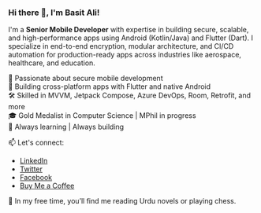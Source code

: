 ### Hi there 👋, I'm Basit Ali!

I'm a **Senior Mobile Developer** with expertise in building secure, scalable, and high-performance apps using Android (Kotlin/Java) and Flutter (Dart). I specialize in end-to-end encryption, modular architecture, and CI/CD automation for production-ready apps across industries like aerospace, healthcare, and education.

🔐 Passionate about secure mobile development  
📱 Building cross-platform apps with Flutter and native Android  
🛠️ Skilled in MVVM, Jetpack Compose, Azure DevOps, Room, Retrofit, and more  
🎓 Gold Medalist in Computer Science | MPhil in progress  
🧠 Always learning | Always building  

📫 Let's connect:
- [LinkedIn](https://www.linkedin.com/in/basitShaabaz/)
- [Twitter](https://twitter.com/ShaabazAli)
- [Facebook](https://www.facebook.com/basit.shaabaz)
- [Buy Me a Coffee](https://www.buymeacoffee.com/basitshaabaz)

🧩 In my free time, you’ll find me reading Urdu novels or playing chess.
